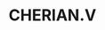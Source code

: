 ---
title: CHERIAN.V
template: faculties
hod: false
teaching: false
qualification: ITI
department: dash
departmentFullName: Department of Applied Sciences and Humanities
image: ./image.jpg
designation: TRADESMAN
dateOfJoining: 01/07/2010
mobileNumber: 9847203137
mailid: cherianv1976@gmail.com
---